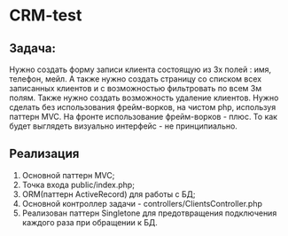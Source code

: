 # CRM-test
## Задача: 
Нужно создать форму записи клиента состоящую из 3х полей : имя, телефон, мейл. А также нужно создать страницу со списком всех записанных клиентов и с возможностью фильтровать по всем 3м полям.
Также нужно создать возможность удаление клиентов. Нужно сделать без использования фрейм-ворков, на чистом php, используя паттерн MVC. На фронте использование фрейм-ворков - плюс. То как будет выглядеть визуально интерфейс - не принципиально. 
## Реализация
1. Основной паттерн MVC;
2. Точка входа public/index.php;
3. ORM(паттерн ActiveRecord) для работы с БД;
4. Основной контроллер задачи - controllers/ClientsController.php
5. Реализован паттерн Singletone для предотвращения подключения каждого раза при обращении к БД.